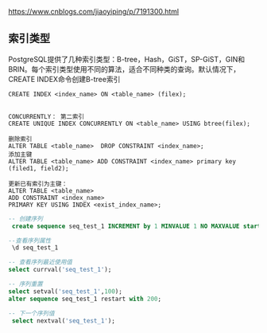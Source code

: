 https://www.cnblogs.com/jiaoyiping/p/7191300.html



## 索引类型

PostgreSQL提供了几种索引类型：B-tree，Hash，GiST，SP-GiST，GIN和BRIN。每个索引类型使用不同的算法，适合不同种类的查询。默认情况下，CREATE INDEX命令创建B-tree索引



```
CREATE INDEX <index_name> ON <table_name> (filex);


CONCURRENTLY： 第二索引
CREATE UNIQUE INDEX CONCURRENTLY ON <table_name> USING btree(filex);
```





```
删除索引
ALTER TABLE <table_name>  DROP CONSTRAINT <index_name>;
添加主键
ALTER TABLE <table_name> ADD CONSTRAINT <index_name> primary key (filed1, field2);
```



```
更新已有索引为主键：
ALTER TABLE <table_name> 
ADD CONSTRAINT <index_name> 
PRIMARY KEY USING INDEX <exist_index_name>;
```





```sql
-- 创建序列
 create sequence seq_test_1 INCREMENT by 1 MINVALUE 1 NO MAXVALUE start with 1 ;

--查看序列属性
 \d seq_test_1

-- 查看序列最近使用值
select currval('seq_test_1');

-- 序列重置
select setval('seq_test_1',100); 
alter sequence seq_test_1 restart with 200;

-- 下一个序列值
 select nextval('seq_test_1');
```

